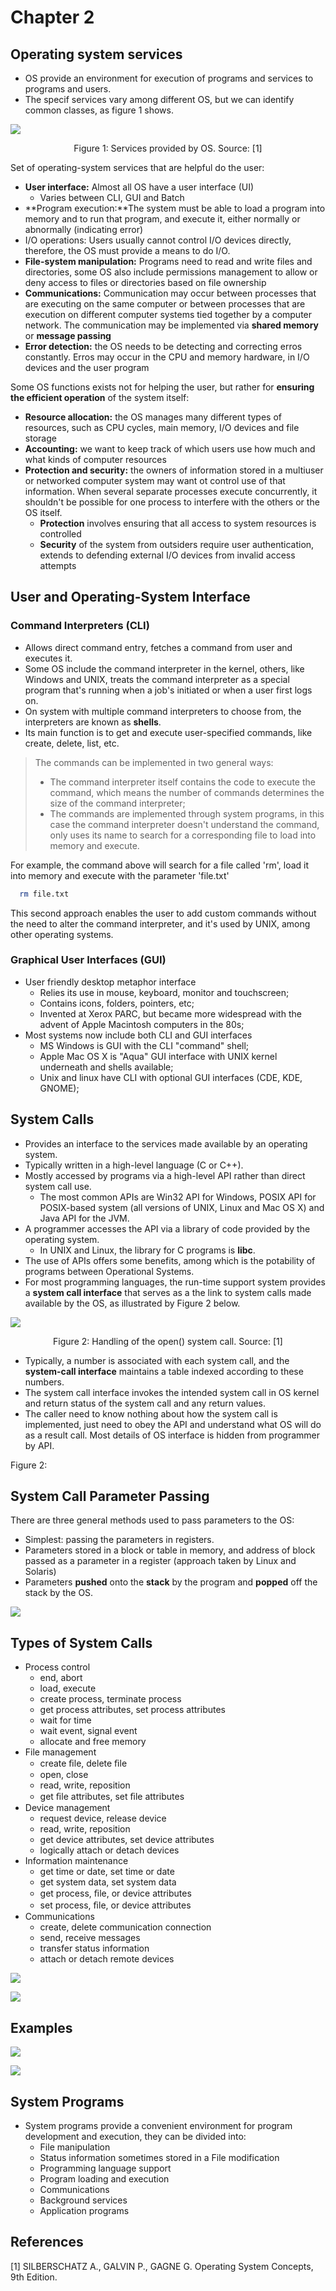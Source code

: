 # Chapter 2

## Operating system services

- OS provide an environment for execution of programs and services to programs and users.
- The specif services vary among different OS, but we can identify common classes, as figure 1 shows.

![](imgs/19-48-06.png)

<div style="text-align: center">
Figure 1: Services provided by OS. Source: [1]
</div>

Set of operating-system services that are helpful do the user:

- **User interface:** Almost all OS have a user interface (UI)
  - Varies between CLI, GUI and Batch
- **Program execution:**The system must be able to load a program into memory and to run that program, and execute it, either normally or abnormally (indicating error)
- I/O operations: Users usually cannot control I/O devices directly, therefore, the OS must provide a means to do I/O.
- **File-system manipulation:** Programs need to read and write files and directories, some OS also include permissions management to allow or deny access to files or directories based on file ownership
- **Communications:** Communication may occur between processes that are executing on the same computer or between processes that are execution on different computer systems tied together by a computer network. The communication may be implemented via **shared memory** or **message passing**
- **Error detection:** the OS needs to be detecting and correcting erros constantly. Erros may occur in the CPU and memory hardware, in I/O devices and the user program

Some OS functions exists not for helping the user, but rather for **ensuring the efficient operation** of the system itself:

- **Resource allocation:** the OS manages many different types of resources, such as CPU cycles, main memory, I/O devices and file storage
- **Accounting:** we want to keep track of which users use how much and what kinds of computer resources
- **Protection and security:** the owners of information stored in a multiuser or networked computer system may want ot control use of that information. When several separate processes execute concurrently, it shouldn't be possible for one process to interfere with the others or the OS itself.
  - **Protection** involves ensuring that all access to system resources is controlled
  - **Security** of the system from outsiders require user authentication, extends to defending external I/O devices from invalid access attempts

## User and Operating-System Interface

### Command Interpreters (CLI)

- Allows direct command entry, fetches a command from user and executes it.
- Some OS include the command interpreter in the kernel, others, like Windows and UNIX, treats the command interpreter as a special program that's running when a job's initiated or when a user first logs on.
- On system with multiple command interpreters to choose from, the interpreters are known as **shells**.
- Its main function is to get and execute user-specified commands, like create, delete, list, etc.

> The commands can be implemented in two general ways:
>
> - The command interpreter itself contains the code to execute the command, which means the number of commands determines the size of the command interpreter;
> - The commands are implemented through system programs, in this case the command interpreter doesn't understand the command, only uses its name to search for a corresponding file to load into memory and execute.

For example, the command above will search for a file called 'rm', load it into memory and execute with the parameter 'file.txt'

```sh
  rm file.txt
```

This second approach enables the user to add custom commands without the need to alter the command interpreter, and it's used by UNIX, among other operating systems.

### Graphical User Interfaces (GUI)

- User friendly desktop metaphor interface
  - Relies its use in mouse, keyboard, monitor and touchscreen;
  - Contains icons, folders, pointers, etc;
  - Invented at Xerox PARC, but became more widespread with the advent of Apple Macintosh computers in the 80s;
- Most systems now include both CLI and GUI interfaces
  - MS Windows is GUI with the CLI "command" shell;
  - Apple Mac OS X is "Aqua" GUI interface with UNIX kernel underneath and shells available;
  - Unix and linux have CLI with optional GUI interfaces (CDE, KDE, GNOME);

## System Calls

- Provides an interface to the services made available by an operating system.
- Typically written in a high-level language (C or C++).
- Mostly accessed by programs via a high-level API rather than direct system call use.
  - The most common APIs are Win32 API for Windows, POSIX API for POSIX-based system (all versions of UNIX, Linux and Mac OS X) and Java API for the JVM.
- A programmer accesses the API via a library of code provided by the operating system.
  - In UNIX and Linux, the library for C programs is **libc**.
- The use of APIs offers some benefits, among which is the potability of programs between Operational Systems.
- For most programming languages, the run-time support system provides a **system call interface** that serves as a the link to system calls made available by the OS, as illustrated by Figure 2 below.

![](imgs/20-58-12.png)

<div style="text-align: center">
Figure 2: Handling of the open() system call. Source: [1]
</div>

- Typically, a number is associated with each system call, and the **system-call interface** maintains a table indexed according to these numbers.
- The system call interface invokes the intended system call in OS kernel and return status of the system call and any return values.
- The caller need to know nothing about how the system call is implemented, just need to obey the API and understand what OS will do as a result call. Most details of OS interface is hidden from programmer by API.


Figure 2:

## System Call Parameter Passing

There are three general methods used to pass parameters to the OS:

- Simplest: passing the parameters in registers.
- Parameters stored in a block or table in memory, and address of block passed as a parameter in a register (approach taken by Linux and Solaris)
- Parameters **pushed** onto the **stack** by the program and **popped** off the stack by the OS.

![](imgs/08-51-51.png)

## Types of System Calls

- Process control
  - end, abort
  - load, execute
  - create process, terminate process
  - get process attributes, set process attributes
  - wait for time
  - wait event, signal event
  - allocate and free memory
- File management
  - create ﬁle, delete ﬁle
  - open, close
  - read, write, reposition
  - get ﬁle attributes, set ﬁle attributes
- Device management
  - request device, release device
  - read, write, reposition
  - get device attributes, set device attributes
  - logically attach or detach devices
- Information maintenance
  - get time or date, set time or date
  - get system data, set system data
  - get process, ﬁle, or device attributes
  - set process, ﬁle, or device attributes
- Communications
  - create, delete communication connection
  - send, receive messages
  - transfer status information
  - attach or detach remote devices

![](imgs/08-53-17.png)

![](imgs/08-55-58.png)

## Examples

![](imgs/08-59-16.png)

![](imgs/08-59-55.png)

## System Programs

- System programs provide a convenient environment for program development and execution, they can be divided into:
  - File manipulation
  - Status information sometimes stored in a File modification
  - Programming language support
  - Program loading and execution
  - Communications
  - Background services
  - Application programs

## References

[1] SILBERSCHATZ A., GALVIN P., GAGNE G. Operating System Concepts, 9th Edition.
